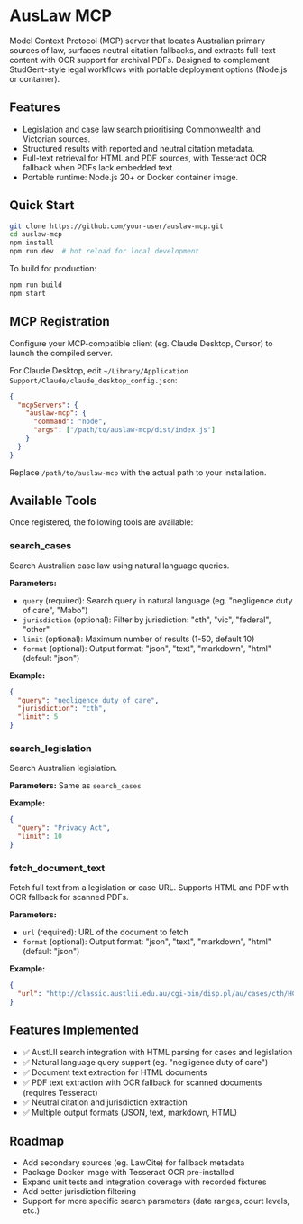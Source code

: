 # AusLaw MCP

Model Context Protocol (MCP) server that locates Australian primary sources of law, surfaces neutral citation fallbacks, and extracts full-text content with OCR support for archival PDFs. Designed to complement StudGent-style legal workflows with portable deployment options (Node.js or container).

## Features
- Legislation and case law search prioritising Commonwealth and Victorian sources.
- Structured results with reported and neutral citation metadata.
- Full-text retrieval for HTML and PDF sources, with Tesseract OCR fallback when PDFs lack embedded text.
- Portable runtime: Node.js 20+ or Docker container image.

## Quick Start
```bash
git clone https://github.com/your-user/auslaw-mcp.git
cd auslaw-mcp
npm install
npm run dev  # hot reload for local development
```

To build for production:
```bash
npm run build
npm start
```

## MCP Registration
Configure your MCP-compatible client (eg. Claude Desktop, Cursor) to launch the compiled server.

For Claude Desktop, edit `~/Library/Application Support/Claude/claude_desktop_config.json`:
```json
{
  "mcpServers": {
    "auslaw-mcp": {
      "command": "node",
      "args": ["/path/to/auslaw-mcp/dist/index.js"]
    }
  }
}
```

Replace `/path/to/auslaw-mcp` with the actual path to your installation.

## Available Tools

Once registered, the following tools are available:

### search_cases
Search Australian case law using natural language queries.

**Parameters:**
- `query` (required): Search query in natural language (eg. "negligence duty of care", "Mabo")
- `jurisdiction` (optional): Filter by jurisdiction: "cth", "vic", "federal", "other"
- `limit` (optional): Maximum number of results (1-50, default 10)
- `format` (optional): Output format: "json", "text", "markdown", "html" (default "json")

**Example:**
```json
{
  "query": "negligence duty of care",
  "jurisdiction": "cth",
  "limit": 5
}
```

### search_legislation
Search Australian legislation.

**Parameters:** Same as `search_cases`

**Example:**
```json
{
  "query": "Privacy Act",
  "limit": 10
}
```

### fetch_document_text
Fetch full text from a legislation or case URL. Supports HTML and PDF with OCR fallback for scanned PDFs.

**Parameters:**
- `url` (required): URL of the document to fetch
- `format` (optional): Output format: "json", "text", "markdown", "html" (default "json")

**Example:**
```json
{
  "url": "http://classic.austlii.edu.au/cgi-bin/disp.pl/au/cases/cth/HCA/1984/84.html"
}
```

## Features Implemented
- ✅ AustLII search integration with HTML parsing for cases and legislation
- ✅ Natural language query support (eg. "negligence duty of care")
- ✅ Document text extraction for HTML documents
- ✅ PDF text extraction with OCR fallback for scanned documents (requires Tesseract)
- ✅ Neutral citation and jurisdiction extraction
- ✅ Multiple output formats (JSON, text, markdown, HTML)

## Roadmap
- Add secondary sources (eg. LawCite) for fallback metadata
- Package Docker image with Tesseract OCR pre-installed
- Expand unit tests and integration coverage with recorded fixtures
- Add better jurisdiction filtering
- Support for more specific search parameters (date ranges, court levels, etc.)
